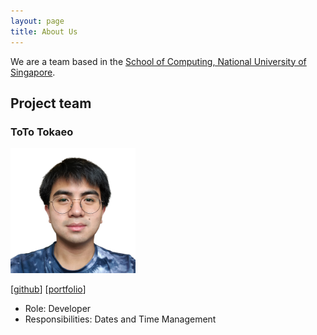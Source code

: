 ```yaml
---
layout: page
title: About Us
---
```


We are a team based in the [School of Computing, National University of Singapore](http://www.comp.nus.edu.sg).

## Project team

### ToTo Tokaeo

<img src="images/totoyoyo.png" width="200px">

[[github](http://github.com/totoyoyo)]
[[portfolio](team/totoyoyo.md)]

* Role: Developer
* Responsibilities: Dates and Time Management
